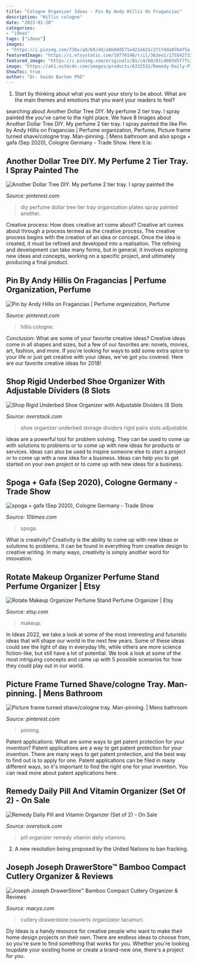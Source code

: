 ```yaml
---
title: "Cologne Organizer Ideas - Pin By Andy Hillis On Fragancias"
description: "Hillis cologne"
date: "2023-01-20"
categories:
- "ideas"
tags: ["ideas"]
images:
- "https://i.pinimg.com/736x/a8/b9/dd/a8b9dd571e421e621c271f4da9764f5a.jpg"
featuredImage: "https://i.etsystatic.com/18770148/r/il/363ee2/1755427334/il_794xN.1755427334_qx6r.jpg"
featured_image: "https://i.pinimg.com/originals/81/c4/b0/81c4b03d5f77c33ef5fcf8e1b0abe510.jpg"
image: "https://ak1.ostkcdn.com/images/products/6332532/Remedy-Daily-Pill-and-Vitamin-Organizer-Set-of-2-e3197407-4272-4985-8a10-ce3313280063_600.jpg"
ShowToc: true
author: "Dr. Guido Barton PhD"
---
```



1. Start by thinking about what you want your story to be about. What are the main themes and emotions that you want your readers to feel?

	

		
searching about Another Dollar Tree DIY. My perfume 2 tier tray. I spray painted the you've came to the right place. We have 8 Images about Another Dollar Tree DIY. My perfume 2 tier tray. I spray painted the like Pin by Andy Hillis on Fragancias | Perfume organization, Perfume, Picture frame turned shave/cologne tray. Man-pinning. | Mens bathroom and also spoga + gafa (Sep 2020), Cologne Germany - Trade Show. Here it is:
		
    
## Another Dollar Tree DIY. My Perfume 2 Tier Tray. I Spray Painted The

<img loading=lazy src="https://i.pinimg.com/originals/e1/b3/df/e1b3df37e04d12f19fb8dafa479fe1bc.jpg" onerror="this.onerror=null;this.src='https://tse2.mm.bing.net/th?id=OIP.XLkbrhVVAOuG-nPy9XXjIwHaJ4&amp;pid=15.1';" alt="Another Dollar Tree DIY. My perfume 2 tier tray. I spray painted the">

_Source: pinterest.com_

>diy perfume dollar tree tier tray organization plates spray painted another. 

	

Creative process: How does creative art come about?
Creative art comes about through a process termed as the creative process. The creative process begins with the creation of an idea or concept. Once the idea is created, it must be refined and developed into a realisation. The refining and development can take many forms, but in general, it involves exploring new ideas and concepts, working on a specific project, and ultimately producing a final product.

    
## Pin By Andy Hillis On Fragancias | Perfume Organization, Perfume

<img loading=lazy src="https://i.pinimg.com/736x/a8/b9/dd/a8b9dd571e421e621c271f4da9764f5a.jpg" onerror="this.onerror=null;this.src='https://tse4.mm.bing.net/th?id=OIP.fStyCul9fQ9cl2Qr3rdrLwHaIO&amp;pid=15.1';" alt="Pin by Andy Hillis on Fragancias | Perfume organization, Perfume">

_Source: pinterest.com_

>hillis cologne. 

	

Conclusion: What are some of your favorite creative ideas?
Creative ideas come in all shapes and sizes, but a few of our favorites are: novels, movies, art, fashion, and more. If you're looking for ways to add some extra spice to your life or just get creative with your ideas, we've got you covered. Here are our favorite creative ideas for 2018!

    
## Shop Rigid Underbed Shoe Organizer With Adjustable Dividers (8 Slots

<img loading=lazy src="https://ak1.ostkcdn.com/images/products/30631770/Rigid-Underbed-Shoe-Organizer-with-Adjustable-Dividers-8-Slots-Pairs-Underbed-Storage-Underbed-Shoe-Storage-Organizer-9afbd6ef-93a1-479f-8dc7-75867d05369c_600.jpg" onerror="this.onerror=null;this.src='https://tse1.mm.bing.net/th?id=OIP.7X-2WATLJfWD9ZR3W9zdkAHaHa&amp;pid=15.1';" alt="Shop Rigid Underbed Shoe Organizer with Adjustable Dividers (8 Slots">

_Source: overstock.com_

>shoe organizer underbed storage dividers rigid pairs slots adjustable. 

	

Ideas are a powerful tool for problem solving. They can be used to come up with solutions to problems or to come up with new ideas for products or services. Ideas can also be used to inspire someone else to start a project or to come up with a new idea for a business. Ideas can help you to get started on your own project or to come up with new ideas for a business.

    
## Spoga + Gafa (Sep 2020), Cologne Germany - Trade Show

<img loading=lazy src="https://im.gifbt.com/event/c856c2de22252016a9cb7db3fb22a8b/1510371806251/1510312653390.jpg" onerror="this.onerror=null;this.src='https://tse2.mm.bing.net/th?id=OIP.JuXGkyOJ9JMWs5qVxOKQNgHaFj&amp;pid=15.1';" alt="spoga + gafa (Sep 2020), Cologne Germany - Trade Show">

_Source: 10times.com_

>spoga. 

	

What is creativity?
Creativity is the ability to come up with new ideas or solutions to problems. It can be found in everything from creative design to creative writing. In many ways, creativity is simply another word for innovation.

    
## Rotate Makeup Organizer Perfume Stand Perfume Organizer | Etsy

<img loading=lazy src="https://i.etsystatic.com/18770148/r/il/363ee2/1755427334/il_794xN.1755427334_qx6r.jpg" onerror="this.onerror=null;this.src='https://tse3.mm.bing.net/th?id=OIP.FjzLFYfCcKxuXZn2xB2EQAHaG0&amp;pid=15.1';" alt="Rotate Makeup Organizer Perfume Stand Perfume Organizer | Etsy">

_Source: etsy.com_

>makeup. 

	

In Ideas 2022, we take a look at some of the most interesting and futuristic ideas that will shape our world in the next few years. Some of these ideas could see the light of day in everyday life, while others are more science fiction-like, but still have a lot of potential. We took a look at some of the most intriguing concepts and came up with 5 possible scenarios for how they could play out in our world.

    
## Picture Frame Turned Shave/cologne Tray. Man-pinning. | Mens Bathroom

<img loading=lazy src="https://i.pinimg.com/originals/81/c4/b0/81c4b03d5f77c33ef5fcf8e1b0abe510.jpg" onerror="this.onerror=null;this.src='https://tse2.mm.bing.net/th?id=OIP.CsNXPZ_tWTYdnGrNdSVkEwHaHa&amp;pid=15.1';" alt="Picture frame turned shave/cologne tray. Man-pinning. | Mens bathroom">

_Source: pinterest.com_

>pinning. 

	

Patent applications: What are some ways to get patent protection for your invention?
Patent applications are a way to get patent protection for your invention. There are many ways to get patent protection, and the best way to find out is to apply for one. Patent applications can be filed in many different ways, so it's important to find the right one for your invention. You can read more about patent applications here.

    
## Remedy Daily Pill And Vitamin Organizer (Set Of 2) - On Sale

<img loading=lazy src="https://ak1.ostkcdn.com/images/products/6332532/Remedy-Daily-Pill-and-Vitamin-Organizer-Set-of-2-e3197407-4272-4985-8a10-ce3313280063_600.jpg" onerror="this.onerror=null;this.src='https://tse2.mm.bing.net/th?id=OIP.oX5oIE6ji9sSacBiZg1oQQHaHa&amp;pid=15.1';" alt="Remedy Daily Pill and Vitamin Organizer (Set of 2) - On Sale">

_Source: overstock.com_

>pill organizer remedy vitamin daily vitamins. 

	

2. A new resolution being proposed by the United Nations to ban fracking.

    
## Joseph Joseph DrawerStore™ Bamboo Compact Cutlery Organizer &amp; Reviews

<img loading=lazy src="https://slimages.macysassets.com/is/image/MCY/products/6/optimized/18052116_fpx.tif?op_sharpen=1&amp;wid=700&amp;hei=855&amp;fit=fit,1" onerror="this.onerror=null;this.src='https://tse4.mm.bing.net/th?id=OIP.oLA2egVqUbisRQprPcHqpAHaJC&amp;pid=15.1';" alt="Joseph Joseph DrawerStore™ Bamboo Compact Cutlery Organizer &amp; Reviews">

_Source: macys.com_

>cutlery drawerstore couverts organizator tacamuri. 

	

Diy Ideas is a handy resource for creative people who want to make their home design projects on their own. There are endless ideas to choose from, so you're sure to find something that works for you. Whether you're looking toupdate your existing home or create a brand-new one, there's a project for you.

